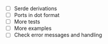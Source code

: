 - [ ] Serde derivations
- [ ] Ports in dot format
- [ ] More tests
- [ ] More examples
- [ ] Check error messages and handling